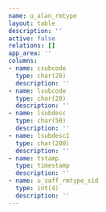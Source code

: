 ```yaml
---
name: u_alan_rmtype
layout: table
description: ''
active: false
relations: []
app_area: ''
columns:
- name: csubcode
  type: char(20)
  description: ''
- name: lsubcode
  type: char(20)
  description: ''
- name: lsubdesc
  type: char(50)
  description: ''
- name: lsubdesc1
  type: char(200)
  description: ''
- name: tstamp
  type: timestamp
  description: ''
- name: u_saff_rmtype_sid
  type: int(4)
  description: ''
---
```


